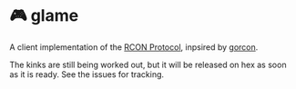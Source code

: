 # 🎮 glame

A client implementation of the [RCON Protocol](https://developer.valvesoftware.com/wiki/Source_RCON_Protocol),
inpsired by [gorcon](https://github.com/gorcon/rcon).

The kinks are still being worked out, but it will be released on hex as soon as it is ready. See the issues for
tracking.
